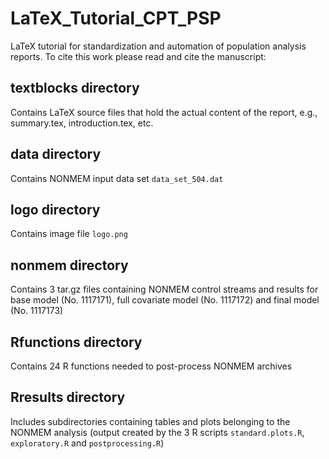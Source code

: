 # LaTeX_Tutorial_CPT_PSP
LaTeX tutorial for standardization and automation of population analysis reports. To cite this work please read and cite the manuscript:
## textblocks directory
Contains LaTeX source files that hold the actual content of the report, e.g., summary.tex, introduction.tex, etc.
## data directory
Contains NONMEM input data set `data_set_504.dat`
## logo directory
Contains image file `logo.png`
## nonmem directory
Contains 3 tar.gz files containing NONMEM control streams and results for base model (No. 1117171), full covariate model (No. 1117172) and final model (No. 1117173)
## Rfunctions directory
Contains 24 R functions needed to post-process NONMEM archives
## Rresults directory
Includes subdirectories containing tables and plots belonging to the NONMEM analysis (output created by the 3 R scripts `standard.plots.R`, `exploratory.R` and `postprocessing.R`)
